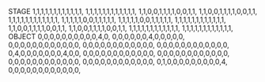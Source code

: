 STAGE
1,1,1,1,1,1,1,1,1,1,1,1,
1,1,1,1,1,1,1,1,1,1,1,1,
1,1,0,0,1,1,1,1,0,0,1,1,
1,1,0,0,1,1,1,1,0,0,1,1,
1,1,1,1,1,1,1,1,1,1,1,1,
1,1,1,1,1,0,0,1,1,1,1,1,
1,1,1,1,1,0,0,1,1,1,1,1,
1,1,1,1,1,1,1,1,1,1,1,1,
1,1,0,0,1,1,1,1,0,0,1,1,
1,1,0,0,1,1,1,1,0,0,1,1,
1,1,1,1,1,1,1,1,1,1,1,1,
1,1,1,1,1,1,1,1,1,1,1,1,
OBJECT
0,0,0,0,0,0,0,0,0,0,4,0,
0,0,0,0,0,0,4,0,0,0,0,0,
0,0,0,0,0,0,0,0,0,0,0,0,
0,0,0,0,0,0,0,0,0,0,0,0,
0,0,0,0,0,0,0,0,0,0,0,0,
0,4,0,0,0,0,0,0,0,4,0,0,
0,0,0,0,0,0,0,0,0,0,0,0,
0,0,0,0,0,0,0,0,0,0,0,0,
0,0,0,0,0,0,0,0,0,0,0,0,
0,0,0,0,0,0,0,0,0,0,0,0,
0,1,0,0,0,0,0,0,0,0,0,4,
0,0,0,0,0,0,0,0,0,0,0,0,
